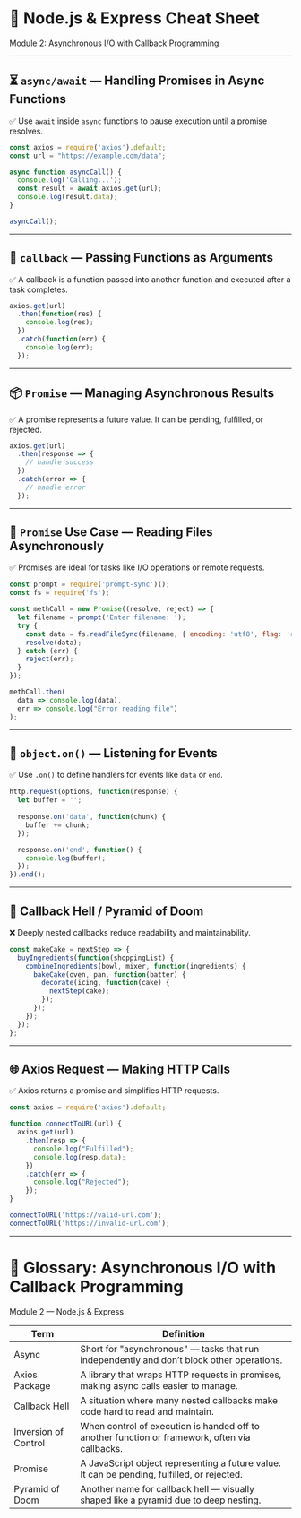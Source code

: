 # 🧠 Node.js & Express Cheat Sheet  
Module 2: Asynchronous I/O with Callback Programming

---

## ⏳ `async/await` — Handling Promises in Async Functions  
✅ Use `await` inside `async` functions to pause execution until a promise resolves.

```js
const axios = require('axios').default;
const url = "https://example.com/data";

async function asyncCall() {
  console.log('Calling...');
  const result = await axios.get(url);
  console.log(result.data);
}

asyncCall();
```

---

## 🔁 `callback` — Passing Functions as Arguments  
✅ A callback is a function passed into another function and executed after a task completes.

```js
axios.get(url)
  .then(function(res) {
    console.log(res);
  })
  .catch(function(err) {
    console.log(err);
  });
```

---

## 📦 `Promise` — Managing Asynchronous Results  
✅ A promise represents a future value. It can be pending, fulfilled, or rejected.

```js
axios.get(url)
  .then(response => {
    // handle success
  })
  .catch(error => {
    // handle error
  });
```

---

## 📁 `Promise` Use Case — Reading Files Asynchronously  
✅ Promises are ideal for tasks like I/O operations or remote requests.

```js
const prompt = require('prompt-sync')();
const fs = require('fs');

const methCall = new Promise((resolve, reject) => {
  let filename = prompt('Enter filename: ');
  try {
    const data = fs.readFileSync(filename, { encoding: 'utf8', flag: 'r' });
    resolve(data);
  } catch (err) {
    reject(err);
  }
});

methCall.then(
  data => console.log(data),
  err => console.log("Error reading file")
);
```

---

## 📡 `object.on()` — Listening for Events  
✅ Use `.on()` to define handlers for events like `data` or `end`.

```js
http.request(options, function(response) {
  let buffer = '';
  
  response.on('data', function(chunk) {
    buffer += chunk;
  });

  response.on('end', function() {
    console.log(buffer);
  });
}).end();
```

---

## 🧱 Callback Hell / Pyramid of Doom  
❌ Deeply nested callbacks reduce readability and maintainability.

```js
const makeCake = nextStep => {
  buyIngredients(function(shoppingList) {
    combineIngredients(bowl, mixer, function(ingredients) {
      bakeCake(oven, pan, function(batter) {
        decorate(icing, function(cake) {
          nextStep(cake);
        });
      });
    });
  });
};
```

---

## 🌐 Axios Request — Making HTTP Calls  
✅ Axios returns a promise and simplifies HTTP requests.

```js
const axios = require('axios').default;

function connectToURL(url) {
  axios.get(url)
    .then(resp => {
      console.log("Fulfilled");
      console.log(resp.data);
    })
    .catch(err => {
      console.log("Rejected");
    });
}

connectToURL('https://valid-url.com');
connectToURL('https://invalid-url.com');
```

---

# 📘 Glossary: Asynchronous I/O with Callback Programming  
Module 2 — Node.js & Express

| Term | Definition |
|--------------------|-----------------------------------------------------------------------------------------------------|
| Async | Short for "asynchronous" — tasks that run independently and don’t block other operations. |
| Axios Package | A library that wraps HTTP requests in promises, making async calls easier to manage. |
| Callback Hell | A situation where many nested callbacks make code hard to read and maintain. |
| Inversion of Control | When control of execution is handed off to another function or framework, often via callbacks. |
| Promise | A JavaScript object representing a future value. It can be pending, fulfilled, or rejected. |
| Pyramid of Doom | Another name for callback hell — visually shaped like a pyramid due to deep nesting. |

